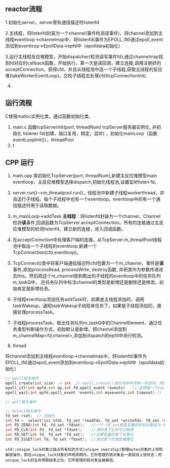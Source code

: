 ## reactor流程

1.初始化server，server里有通信描述符listenfd

2.主线程，将listenfd封装为一个channel(事件检测读事件)，将channel添加到主线程eventloop->channelmap中，将listenfd(事件为EPOLL_IN)通过epoll_event添加到eventloop->EpollData->epfd中（epolldata初始化）

3.运行主线程反应堆模型，开始dispatcher(检测读写事件fd),通过channelmap找到fd对应的callback函数，开始执行。第一次是读回调，建立连接,调用注册好的acceptConnection，获得cfd，并且从线程池中选一个子线程,获取主线程的反应堆(takeWorkerEventLoop)，交给子线程去处理cfd(tcpConnectionInit).

4.

## 运行流程
C使用malloc实例化类，通过函数初始化类，
1. main.c   函数tcpServerInit(port, threadNum)  tcpServer服务器实例化, 并初始化 listener fd(创建，端口复用，绑定，监听) ，初始化mainLoop（函数eventLoopInit()），threadPool
2. t

## CPP 运行
1. main.cpp  类初始化TcpServer(port, threadNum),新建主反应堆模型main eventloop，主反应堆模型选择dispatch,初始化线程池,设置监听listen fd。
2. server.run()-->m_threadpool.run()，线程池中新建子线程workerthread，并且运行子线程。每个子线程中也有一个eventloop。eventloop中的有一个通信描述符用于读取数据。
3. m_mainLoop->addTask **主线程**：将listenfd封装为一个channel，Channel检测**读**事件,回调函数为TcpServer.acceptConnection。所有的连接通过主反应堆模型的检测listenfd，建立新的连接，进入回调函数。

4. 在acceptConnction中处理客户端的连接。从TcpServer.m_threadPool线程池中取出一个子线程的eventloop,新建一个TcpConnection(cfd,eventloop)。

5. TcpConnect()类中将客户端通信描述符cfd包裹为一个m_channel，事件是**读**事件,添加processRead, processWrite, destroy函数, 并把类作为参数传递进去this。然后把这个m_channel放到取出的子线程的eventloop中的任务队列m_taskQ中，,在任务队列中标注channel的类型是新增还是删除还是修改。初始肯定是新增任务。

6. 子线程eventloop添加任务addTask时，如果是主线程添加的，调用taskWakeup，通知taskWakeup子线程来任务了。如果是子线程添加的，直接处理processTask。

7. 子线程processTask。取出任务队列m_taskQ中的ChannelElement，通过任务类型判断操作方式，初始默认是新增。把channel添加到m_channelMap<fd,channel>,添加到dispatch的epfd中进行检测。

8. thread

将channel添加到主线程eventloop->channelmap中，将listenfd(事件为EPOLL_IN)通过epoll_event添加到eventloop->EpollData->epfd中（epolldata初始化）


```C++
// epoll相关操作
epoll_create(int size) -> int  // epoll_create()会在内存中开辟一块空间，用来存放epoll中fd(epfd)，参数size只是对内核初始分配内部数据结构的一个建议
epoll_ctl(int epfd,int op,int fd,epoll_event *events)   // 会把每一个socket的fd数据结构放到epoll_create()创建内存空间epfd;
epoll_wait(int epfd,epoll_event *events,int maxevents,int timeout) // 只有当epoll_create()中创建的内存空间中的fd有事件发生，才会把这些fd放到就绪链表中（封装了有事件发生的socket链表），并返回就绪链表的个数
```

```C++
// poll相关操作
```

```C++
// Select相关操作
fd_set rset;  // 初始化
int fd =  select(int nfds, fd_set *readfds, fd_set *writefds, fd_set *exceptfds, struct timeval *timeout);
int FD_ZERO(int fd, fd_set *fdset);   //一个 fd_set类型变量的所有位都设为 0
int FD_CLR(int fd, fd_set *fdset);    //清除某个位时可以使用
int FD_SET(int fd, fd_set *fd_set);   //设置变量的某个位置位
int FD_ISSET(int fd, fd_set *fdset);  //测试某个位是否被置位
```

```mutex
std::unique_lock对象以独占所有权的方式(unique owership)管理mutex对象的上锁和解锁操作，即在unique_lock对象的声明周期内，它所管理的锁对象会一直保持上锁状态；而unique_lock的生命周期结束之后，它所管理的锁对象会被解锁。

```
